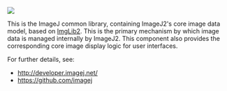 [![](http://jenkins.imagej.net/job/ImageJ-common/lastBuild/badge/icon)](http://jenkins.imagej.net/job/ImageJ-common/)

This is the ImageJ common library, containing ImageJ2's core image data model,
based on [ImgLib2](http://imglib2.net/). This is the primary mechanism by which
image data is managed internally by ImageJ2. This component also provides the
corresponding core image display logic for user interfaces.

For further details, see:

* http://developer.imagej.net/
* https://github.com/imagej
